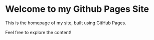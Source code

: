 # Welcome to my Github Pages Site

This is the homepage of my site, built using GitHub Pages.

Feel free to explore the content!

